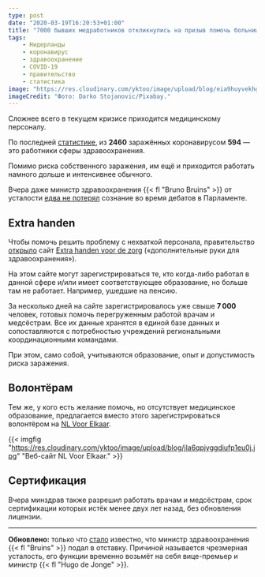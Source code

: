 ```yaml
---
type: post
date: "2020-03-19T16:20:53+01:00"
title: "7000 бывших медработников откликнулись на призыв помочь больницам"
tags:
    - Нидерланды
    - коронавирус
    - здравоохранение
    - COVID-19
    - правительство
    - статистика
image: "https://res.cloudinary.com/yktoo/image/upload/blog/eia9huyvekhgbhvthmnk.jpg"
imageCredit: "Фото: Darko Stojanovic/Pixabay."
---
```


Сложнее всего в текущем кризисе приходится медицинскому персоналу.

По последней [статистике](https://nos.nl/liveblog/2327590-premier-rutte-steunt-vakkenvullers-ook-youp-van-t-hek-besmet.html), из **2460** заражённых коронавирусом **594** — это работники сферы здравоохранения.

Помимо риска собственного заражения, им ещё и приходится работать намного дольше и интенсивнее обычного.

Вчера даже министр здравоохранения {{< fl "Bruno Bruins" >}} от усталости [едва не потерял](https://nos.nl/video/2327555-oververmoeide-minister-bruins-zakt-in-elkaar-tijdens-coronadebat.html) сознание во время дебатов в Парламенте.

<!--more-->

## Extra handen

Чтобы помочь решить проблему с нехваткой персонала, правительство [открыло](https://www.rijksoverheid.nl/actueel/nieuws/2020/03/18/vraag--aanbod-extra-zorgpersoneel-bij-elkaar-gebracht) сайт [Extra handen voor de zorg](https://www.extrahandenvoordezorg.nl/) («дополнительные руки для здравоохранения»).

На этом сайте могут зарегистрироваться те, кто когда-либо работал в данной сфере и/или имеет соответствующее образование, но больше там не работает. Например, ушедшие на пенсию.

За несколько дней на сайте зарегистрировалось уже свыше **7 000** человек, готовых помочь перегруженным работой врачам и медсёстрам. Все их данные хранятся в единой базе данных и сопоставляются с потребностью учреждений региональными координационными командами.

При этом, само собой, учитываются образование, опыт и допустимость риска заражения.

## Волонтёрам

Тем же, у кого есть желание помочь, но отсутствует медицинское образование, предлагается вместо этого зарегистрироваться волонтёром на [NL Voor Elkaar](https://www.nlvoorelkaar.nl/).

{{< imgfig "https://res.cloudinary.com/yktoo/image/upload/blog/jla6qpjyggdiufp1eu0j.jpg" "Веб-сайт NL Voor Elkaar." >}}

## Сертификация

Вчера минздрав также разрешил работать врачам и медсёстрам, срок сертификации которых истёк менее двух лет назад, без обновления лицензии.

---

**Обновлено:** только что [стало](https://nos.nl/artikel/2327654-minister-bruins-medische-zorg-treedt-af.html) известно, что министр здравоохранения {{< fl "Bruins" >}} подал в отставку. Причиной называется чрезмерная усталость, его функции временно возьмёт на себя вице-премьер и министр {{< fl "Hugo de Jonge" >}}. 